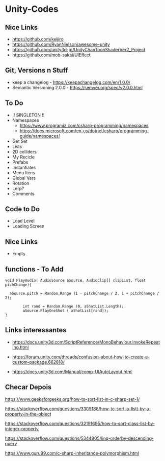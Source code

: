 # Unity-Codes

## Nice Links

 - https://github.com/keijiro
 - https://github.com/RyanNielson/awesome-unity
 - https://github.com/unity3d-jp/UnityChanToonShaderVer2_Project
 - https://github.com/mob-sakai/UIEffect

## Git, Versions n Stuff
 - keep a changelog - https://keepachangelog.com/en/1.0.0/
 - Semantic Versioning 2.0.0 - https://semver.org/spec/v2.0.0.html


## To Do

- !! SINGLETON !!
- Namespaces
	 - https://www.programiz.com/csharp-programming/namespaces
	 - https://docs.microsoft.com/en-us/dotnet/csharp/programming-guide/namespaces/
- Get Set
- Lists
- 2D colliders
- My Recicle
- Prefabs
- Instantiates
- Menu Itens
- Global Vars
- Rotation
- Lerp?
- Comments


## Code to Do
- Load Level
- Loading Screen

## Nice Links
- Empty


## functions - To Add

	void PlayAudio( AudioSource aSource, AudioClip[] clipList, float pichChange){
		
  	  aSource.pitch = Random.Range (1 - pitchChange / 2, 1 + pitchChange / 2);

			int rand = Random.Range (0, aShotList.Length);
			aSource.PlayOneShot ( aShotList[rand]);
	}

## Links interessantes

- https://docs.unity3d.com/ScriptReference/MonoBehaviour.InvokeRepeating.html

- https://forum.unity.com/threads/confusion-about-how-to-create-a-custom-package.662818/

- https://docs.unity3d.com/Manual/comp-UIAutoLayout.html

## Checar Depois

https://www.geeksforgeeks.org/how-to-sort-list-in-c-sharp-set-1/

https://stackoverflow.com/questions/3309188/how-to-sort-a-listt-by-a-property-in-the-object

https://stackoverflow.com/questions/32191695/how-to-sort-class-list-by-integer-property

https://stackoverflow.com/questions/5344805/linq-orderby-descending-query

https://www.guru99.com/c-sharp-inheritance-polymorphism.html

